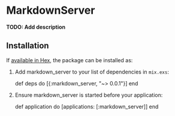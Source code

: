 # MarkdownServer

**TODO: Add description**

## Installation

If [available in Hex](https://hex.pm/docs/publish), the package can be installed as:

  1. Add markdown_server to your list of dependencies in `mix.exs`:

        def deps do
          [{:markdown_server, "~> 0.0.1"}]
        end

  2. Ensure markdown_server is started before your application:

        def application do
          [applications: [:markdown_server]]
        end
